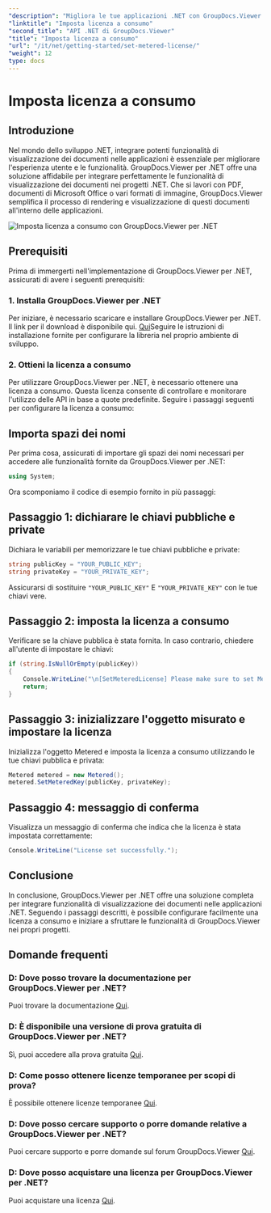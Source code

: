 ```yaml
---
"description": "Migliora le tue applicazioni .NET con GroupDocs.Viewer per una visualizzazione fluida dei documenti. Integra facilmente le funzionalità di rendering dei documenti nei tuoi progetti."
"linktitle": "Imposta licenza a consumo"
"second_title": "API .NET di GroupDocs.Viewer"
"title": "Imposta licenza a consumo"
"url": "/it/net/getting-started/set-metered-license/"
"weight": 12
type: docs
---
```

# Imposta licenza a consumo

## Introduzione
Nel mondo dello sviluppo .NET, integrare potenti funzionalità di visualizzazione dei documenti nelle applicazioni è essenziale per migliorare l'esperienza utente e le funzionalità. GroupDocs.Viewer per .NET offre una soluzione affidabile per integrare perfettamente le funzionalità di visualizzazione dei documenti nei progetti .NET. Che si lavori con PDF, documenti di Microsoft Office o vari formati di immagine, GroupDocs.Viewer semplifica il processo di rendering e visualizzazione di questi documenti all'interno delle applicazioni.

![Imposta licenza a consumo con GroupDocs.Viewer per .NET](/viewer/getting-started/set-metered-license.png)

## Prerequisiti
Prima di immergerti nell'implementazione di GroupDocs.Viewer per .NET, assicurati di avere i seguenti prerequisiti:
### 1. Installa GroupDocs.Viewer per .NET
Per iniziare, è necessario scaricare e installare GroupDocs.Viewer per .NET. Il link per il download è disponibile qui. [Qui](https://releases.groupdocs.com/viewer/net/)Seguire le istruzioni di installazione fornite per configurare la libreria nel proprio ambiente di sviluppo.
### 2. Ottieni la licenza a consumo
Per utilizzare GroupDocs.Viewer per .NET, è necessario ottenere una licenza a consumo. Questa licenza consente di controllare e monitorare l'utilizzo delle API in base a quote predefinite. Seguire i passaggi seguenti per configurare la licenza a consumo:

## Importa spazi dei nomi
Per prima cosa, assicurati di importare gli spazi dei nomi necessari per accedere alle funzionalità fornite da GroupDocs.Viewer per .NET:
```csharp
using System;
```

Ora scomponiamo il codice di esempio fornito in più passaggi:
## Passaggio 1: dichiarare le chiavi pubbliche e private
Dichiara le variabili per memorizzare le tue chiavi pubbliche e private:
```csharp
string publicKey = "YOUR_PUBLIC_KEY";
string privateKey = "YOUR_PRIVATE_KEY";
```
Assicurarsi di sostituire `"YOUR_PUBLIC_KEY"` E `"YOUR_PRIVATE_KEY"` con le tue chiavi vere.
## Passaggio 2: imposta la licenza a consumo
Verificare se la chiave pubblica è stata fornita. In caso contrario, chiedere all'utente di impostare le chiavi:
```csharp
if (string.IsNullOrEmpty(publicKey))
{
    Console.WriteLine("\n[SetMeteredLicense] Please make sure to set Metered keys. Learn more at https://purchase.groupdocs.com/faqs/licensing/metered.");
    return;
}
```
## Passaggio 3: inizializzare l'oggetto misurato e impostare la licenza
Inizializza l'oggetto Metered e imposta la licenza a consumo utilizzando le tue chiavi pubblica e privata:
```csharp
Metered metered = new Metered();
metered.SetMeteredKey(publicKey, privateKey);
```
## Passaggio 4: messaggio di conferma
Visualizza un messaggio di conferma che indica che la licenza è stata impostata correttamente:
```csharp
Console.WriteLine("License set successfully.");
```

## Conclusione
In conclusione, GroupDocs.Viewer per .NET offre una soluzione completa per integrare funzionalità di visualizzazione dei documenti nelle applicazioni .NET. Seguendo i passaggi descritti, è possibile configurare facilmente una licenza a consumo e iniziare a sfruttare le funzionalità di GroupDocs.Viewer nei propri progetti.
## Domande frequenti
### D: Dove posso trovare la documentazione per GroupDocs.Viewer per .NET?
Puoi trovare la documentazione [Qui](https://tutorials.groupdocs.com/viewer/net/).
### D: È disponibile una versione di prova gratuita di GroupDocs.Viewer per .NET?
Sì, puoi accedere alla prova gratuita [Qui](https://releases.groupdocs.com/).
### D: Come posso ottenere licenze temporanee per scopi di prova?
È possibile ottenere licenze temporanee [Qui](https://purchase.groupdocs.com/temporary-license/).
### D: Dove posso cercare supporto o porre domande relative a GroupDocs.Viewer per .NET?
Puoi cercare supporto e porre domande sul forum GroupDocs.Viewer [Qui](https://forum.groupdocs.com/c/viewer/9).
### D: Dove posso acquistare una licenza per GroupDocs.Viewer per .NET?
Puoi acquistare una licenza [Qui](https://purchase.groupdocs.com/buy).